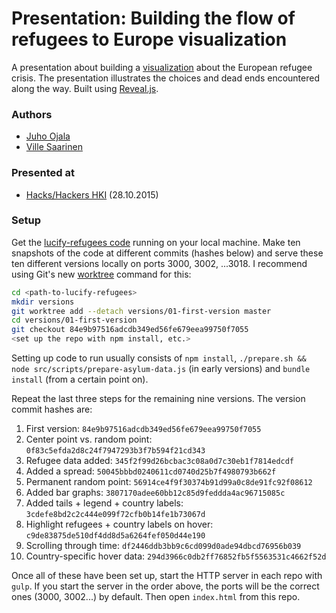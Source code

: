 # Presentation: Building the flow of refugees to Europe visualization

A presentation about building a [visualization](http://lucify.com/the-flow-towards-europe/) about the European refugee crisis. The presentation illustrates the choices and dead ends encountered along the way. Built using [Reveal.js](https://github.com/hakimel/reveal.js/).

### Authors

- [Juho Ojala](https://twitter.com/ojalajuho)
- [Ville Saarinen](https://twitter.com/vsaarinen)

### Presented at

- [Hacks/Hackers HKI](http://facebook.com/events/699745113494075/) (28.10.2015)

### Setup

Get the [lucify-refugees code](https://gitlab.com/lucify/lucify-refugees) running on your local machine. Make ten snapshots of the code at different commits (hashes below) and serve these ten different versions locally on ports 3000, 3002, ...3018. I recommend using Git's new [worktree](https://git-scm.com/docs/git-worktree) command for this:

```bash
cd <path-to-lucify-refugees>
mkdir versions
git worktree add --detach versions/01-first-version master
cd versions/01-first-version
git checkout 84e9b97516adcdb349ed56fe679eea99750f7055
<set up the repo with npm install, etc.>
```

Setting up code to run usually consists of `npm install`, `./prepare.sh && node src/scripts/prepare-asylum-data.js` (in early versions) and `bundle install` (from a certain point on).

Repeat the last three steps for the remaining nine versions. The version commit hashes are:

1. First version: `84e9b97516adcdb349ed56fe679eea99750f7055`
2. Center point vs. random point: `0f83c5efda2d8c24f7947293b3f7b594f21cd343`
3. Refugee data added: `345f2f99d26bcbac3c08a0d7c30eb1f7814edcdf`
4. Added a spread: `50045bbbd0240611cd0740d25b7f4980793b662f`
5. Permanent random point: `56914ce4f9f30374b91d99a0c8de91fc92f08612`
6. Added bar graphs: `3807170adee60bb12c85d9feddda4ac96715085c`
7. Added tails + legend + country labels: `3cdefe8bd2c2c444e099f72cfb0b14fe1b73067d`
8. Highlight refugees + country labels on hover: `c9de83875de510df4dd8d5a6264fef050d44e190`
9. Scrolling through time: `df2446ddb3bb9c6cd099d0ade94dbcd76956b039`
10. Country-specific hover data: `294d3966c0db2ff76852fb5f5563531c4662f52d`

Once all of these have been set up, start the HTTP server in each repo with `gulp`. If you start the server in the order above, the ports will be the correct ones (3000, 3002...) by default. Then open `index.html` from this repo.
